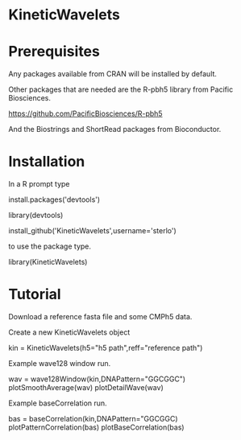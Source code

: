 KineticWavelets
===============

Prerequisites
==============

Any packages available from CRAN will be installed by default. 

Other packages that are needed are the R-pbh5 library from Pacific Biosciences.

https://github.com/PacificBiosciences/R-pbh5

And the Biostrings and ShortRead packages from Bioconductor.

Installation
============

In a R prompt type

install.packages('devtools')

library(devtools)

install_github('KineticWavelets',username='sterlo')

to use the package type.

library(KineticWavelets)

Tutorial
========

Download a reference fasta file and some CMPh5 data. 

Create a new KineticWavelets object


kin = KineticWavelets(h5="h5 path",reff="reference path")

Example wave128 window run.

wav = wave128Window(kin,DNAPattern="GGCGGC")
plotSmoothAverage(wav)
plotDetailWave(wav)

Example baseCorrelation run.

bas = baseCorrelation(kin,DNAPattern="GGCGGC)
plotPatternCorrelation(bas)
plotBaseCorrelation(bas)


